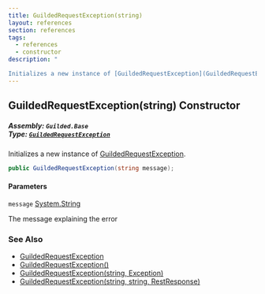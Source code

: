 ```yaml
---
title: GuildedRequestException(string)
layout: references
section: references
tags:
  - references
  - constructor
description: "

Initializes a new instance of [GuildedRequestException](GuildedRequestException 'Guilded.Base.GuildedRequestException')."
---
```


## GuildedRequestException(string) Constructor
##### **Assembly:** `Guilded.Base`<br/>**Type:** [`GuildedRequestException`](GuildedRequestException 'Guilded.Base.GuildedRequestException')

Initializes a new instance of [GuildedRequestException](GuildedRequestException 'Guilded.Base.GuildedRequestException').

```csharp
public GuildedRequestException(string message);
```
#### Parameters

<a name='Guilded.Base.GuildedRequestException.GuildedRequestException(string).message'></a>

`message` [System.String](https://docs.microsoft.com/en-us/dotnet/api/System.String 'System.String')

The message explaining the error

### See Also
- [GuildedRequestException](GuildedRequestException 'Guilded.Base.GuildedRequestException')
- [GuildedRequestException()](GuildedRequestException.GuildedRequestException() 'Guilded.Base.GuildedRequestException.GuildedRequestException()')
- [GuildedRequestException(string, Exception)](GuildedRequestException.GuildedRequestException(string,Exception) 'Guilded.Base.GuildedRequestException.GuildedRequestException(string, System.Exception)')
- [GuildedRequestException(string, string, RestResponse)](GuildedRequestException.GuildedRequestException(string,string,RestResponse) 'Guilded.Base.GuildedRequestException.GuildedRequestException(string, string, RestSharp.RestResponse)')